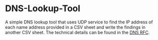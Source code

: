 # DNS-Lookup-Tool
A simple DNS lookup tool that uses UDP service to find the IP address of each name address provided in a CSV sheet and write the findings in another CSV sheet.
The technical details can be found in the [DNS RFC](https://www.ietf.org/rfc/rfc1035.txt).

